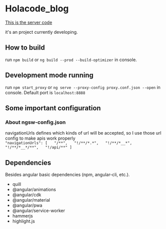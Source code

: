 # Holacode_blog

[This is the server code](https://github.com/MirageJian/Holacode_blog_server)

it's an project currently developing.

## How to build

run `npm build` or `ng build --prod --build-optimizer` in console.


## Development mode running

run `npm start_proxy` or `ng serve --proxy-config proxy.conf.json --open` in console. Default port is `localhost:8888`

## Some important configuration

### About ngsw-config.json

navigationUrls defines which kinds of url will be accepted, so I use those url config to make apis work properly  
`
  "navigationUrls": [  
    "/**",  
    "!/**/*.*",  
    "!/**/*__*",  
    "!/**/*__*/**",  
    "!/api/**"
  ]
`

## Dependencies

Besides angular basic dependencies (npm, angular-cli, etc.).

* quill
* @angular/animations
* @angular/cdk
* @angular/material
* @angular/pwa
* @angular/service-worker
* hammerjs
* highlight.js
